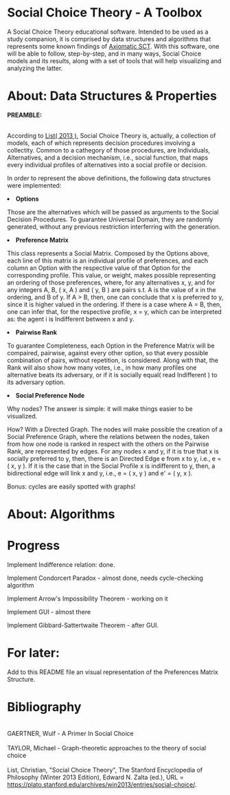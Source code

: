 # Social Choice Theory - A Toolbox

A Social Choice Theory educational software. Intended to be used as a study companion, it is comprised by data structures and algorithms that represents some known findings of <a href="https://plato.stanford.edu/entries/social-choice/#Aca">Axiomatic SCT</a>. With this software, one will be able to follow, step-by-step, and in many ways, Social Choice models and its results, along with a set of tools that will help visualizing and analyzing the latter.

# About: Data Structures & Properties

<strong>PREAMBLE: </strong>
  
<br> According to <a href="https://plato.stanford.edu/entries/social-choice/#Aca">List( 2013 )</a>, Social Choice Theory is, actually, a collection of models, each of which represents decision procedures involving a collectity. Common to a cathegory of those procedures, are Individuals, Alternatives, and a decision mechanism, i.e., social function, that maps every individual profiles of alternatives into a social profile or decision.<br>

In order to represent the above definitions, the following data structures were implemented:

<p><li><strong>Options</strong></li>

Those are the alternatives which will be passed as arguments to the Social Decision Procedures. To guarantee Universal Domain,
they are randomly generated, without any previous restriction interferring with the generation.

<p><li><strong>Preference Matrix</strong></li>

This class represents a Social Matrix. Composed by the Options above, each line of this matrix is an individual profile of
preferences, and each column an Option with the respective value of that Option for the corresponding profile. This value,
or weight, makes possible representing an ordering of those preferences, where, for any alternatives x, y, and for any integers A, B, ( x, A ) and ( y, B ) are pairs s.t. A is the value of x in the ordering, and B of y. If A > B, then, one can conclude that
x is preferred to y, since it is higher valued in the ordering. If there is a case where A = B, then, one can infer that, for the
respective profile, x = y, which can be interpreted as: the agent i is Indifferent between x and y.

<p><li><strong>Pairwise Rank</strong></li>

To guarantee Completeness, each Option in the Preference Matrix will be compaired, pairwise, against every other option, so that
every possible combination of pairs, without repetition, is considered. Along with that, the Rank will also show how many votes,
i.e., in how many profiles one alternative beats its adversary, or if it is socially equal( read Indifferent ) to its adversary
option.

<p><li><strong>Social Preference Node</strong></li>

Why nodes?
The answer is simple: it will make things easier to be visualized.

How?
With a Directed Graph. The nodes will make possible the creation of a Social Preference Graph, where the relations between the nodes, taken from how one node is ranked in respect with the others on the Pairwise Rank, are represented by edges. For any nodes
x and y, if it is true that x is socially preferred to y, then, there is an Directed Edge e from x to y, i.e., e = ( x, y ). If 
it is the case that in the Social Profile x is indifferent to y, then, a bidirectional edge will link x and y, i.e., e = ( x, y )
and e' = ( y, x ).

Bonus: cycles are easily spotted with graphs!

# About: Algorithms

# Progress

Implement Indifference relation: done.

Implement Condorcert Paradox - almost done, needs cycle-checking algorithm 

Implement Arrow's Impossibility Theorem - working on it

Implement GUI - almost there

Implement Gibbard-Sattertwaite Theorem - after GUI.

# For later:

Add to this README file an visual representation of the Preferences Matrix Structure.

# Bibliography

<br>GAERTNER, Wulf - A Primer In Social Choice<br>
<br>TAYLOR, Michael - Graph-theoretic approaches to the theory of social choice<br>
<br>List, Christian, "Social Choice Theory", The Stanford Encyclopedia of Philosophy (Winter 2013 Edition), Edward N. Zalta (ed.), URL = <https://plato.stanford.edu/archives/win2013/entries/social-choice/>.<br>
